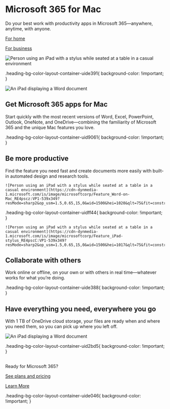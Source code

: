# Microsoft 365 for Mac

Do your best work with productivity apps in Microsoft 365—anywhere, anytime, with anyone. 

[For home](https://www.microsoft.com/en-us/microsoft-365/buy/compare-all-microsoft-365-products)

[For business](https://products.office.com/en-US/compare-all-microsoft-office-products?&activetab=tab%3aprimaryr2)

 ![Person using an iPad with a stylus while seated at a table in a casual environment](https://cdn-dynmedia-1.microsoft.com/is/image/microsoftcorp/Hero_Placeholder?resMode=sharp2&op_usm=1.5,0.65,15,0&wid=1920&qlt=90&fmt=png-alpha)

.heading-bg-color-layout-container-uide391{ background-color: !important; }

![An iPad displaying a Word document](https://cdn-dynmedia-1.microsoft.com/is/image/microsoftcorp/Feature_Word-on-iPad_RE4pCB8?resMode=sharp2&op_usm=1.5,0.65,15,0&wid=1768&qlt=90&fmt=png-alpha)

## Get Microsoft 365 apps for Mac

Start quickly with the most recent versions of Word, Excel, PowerPoint, Outlook, OneNote, and OneDrive—combining the familiarity of Microsoft 365 and the unique Mac features you love.

.heading-bg-color-layout-container-uid9061{ background-color: !important; }

## Be more productive

Find the feature you need fast and create documents more easily with built-in automated design and research tools.

    ![Person using an iPad with a stylus while seated at a table in a casual environment](https://cdn-dynmedia-1.microsoft.com/is/image/microsoftcorp/Feature_Word-on-Mac_RE4pscz:VP1-539x349?resMode=sharp2&op_usm=1.5,0.65,15,0&wid=1500&hei=1020&qlt=75&fit=constrain)

.heading-bg-color-layout-container-uidff44{ background-color: !important; }

    ![Person using an iPad with a stylus while seated at a table in a casual environment](https://cdn-dynmedia-1.microsoft.com/is/image/microsoftcorp/Feature_iPad-stylus_RE4pscC:VP1-539x349?resMode=sharp2&op_usm=1.5,0.65,15,0&wid=1500&hei=1017&qlt=75&fit=constrain)

## Collaborate with others

Work online or offline, on your own or with others in real time—whatever works for what you’re doing.  

.heading-bg-color-layout-container-uide388{ background-color: !important; }

## Have everything you need, everywhere you go

With 1 TB of OneDrive cloud storage, your files are ready when and where you need them, so you can pick up where you left off.

![An iPad displaying a Word document](https://cdn-dynmedia-1.microsoft.com/is/image/microsoftcorp/Feature_Files-OneDrive_Apple_RE4pCBc?resMode=sharp2&op_usm=1.5,0.65,15,0&wid=1660&qlt=75&fmt=png-alpha)

.heading-bg-color-layout-container-uid2bd5{ background-color: !important; }

## 

Ready for Microsoft 365?

[See plans and pricing](https://www.microsoft.com/en-us/microsoft-365/buy/compare-all-microsoft-365-products)

[Learn More](https://www.microsoft.com/en-us/microsoft-365/explore-microsoft-365-for-home)

.heading-bg-color-layout-container-uide046{ background-color: !important; }